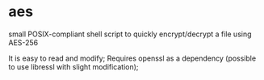 # aes
small POSIX-compliant shell script to quickly encrypt/decrypt a file using AES-256

It is easy to read and modify;
Requires openssl as a dependency (possible to use libressl with slight modification);

